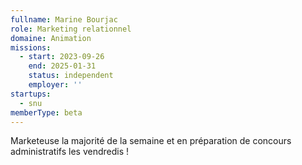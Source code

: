 ```yaml
---
fullname: Marine Bourjac
role: Marketing relationnel
domaine: Animation
missions:
  - start: 2023-09-26
    end: 2025-01-31
    status: independent
    employer: ''
startups:
  - snu
memberType: beta
---
```


Marketeuse la majorité de la semaine et en préparation de concours administratifs les vendredis !
